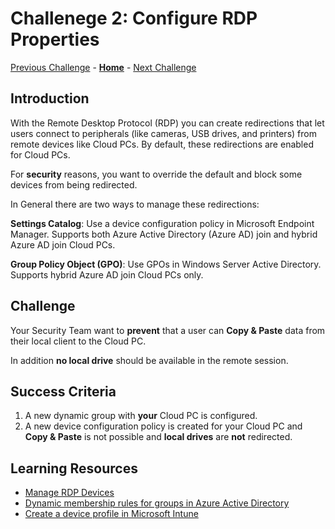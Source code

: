 # Challenege 2: Configure RDP Properties

[Previous Challenge](./01-W365-Provisioning-CPC.md) - **[Home](../../readme.md)** - [Next Challenge](./03-W365-App-Deployment.md)

## Introduction

With the Remote Desktop Protocol (RDP) you can create redirections that let users connect to peripherals (like cameras, USB drives, and printers) from remote devices like Cloud PCs. By default, these redirections are enabled for Cloud PCs. 

For **security** reasons, you want to override the default and block some devices from being redirected.

In General there are two ways to manage these redirections:

**Settings Catalog**: Use a device configuration policy in Microsoft Endpoint Manager. Supports both Azure Active Directory (Azure AD) join and hybrid Azure AD join Cloud PCs.

**Group Policy Object (GPO)**: Use GPOs in Windows Server Active Directory. Supports hybrid Azure AD join Cloud PCs only.

## Challenge

Your Security Team want to **prevent** that a user can **Copy & Paste** data from their local client to the Cloud PC.

In addition **no local drive** should be available in the remote session.

## Success Criteria

1. A new dynamic group with **your** Cloud PC is configured.
2. A new device configuration policy is created for your Cloud PC and **Copy & Paste** is not possible and **local drives** are **not** redirected.

## Learning Resources
- [Manage RDP Devices](https://learn.microsoft.com/en-us/windows-365/enterprise/manage-rdp-device-redirections)
- [Dynamic membership rules for groups in Azure Active Directory](https://learn.microsoft.com/en-us/azure/active-directory/enterprise-users/groups-dynamic-membership)
- [Create a device profile in Microsoft Intune](https://learn.microsoft.com/en-us/mem/intune/configuration/device-profile-create)